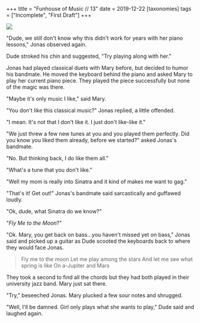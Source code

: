 +++
title = "Funhouse of Music // 13"
date = 2019-12-22
[taxonomies]
tags = ["Incomplete", "First Draft"]
+++

![](/funhouse/sinatra.jpg)

"Dude, we still don't know why this didn't work for years with her piano lessons," Jonas observed again.

Dude stroked his chin and suggested, "Try playing along with her."

Jonas had played classical duets with Mary before, but decided to humor his bandmate. He moved the keyboard behind the piano and asked Mary to play her current piano piece. They played the piece successfully but none of the magic was there.

"Maybe it's only music I like," said Mary.

"You don't like this classical music?" Jonas replied, a little offended.

"I mean. It's not that I don't like it. I just don't like-like it."

"We just threw a few new tunes at you and you played them perfectly. Did you know you liked them already, before we started?" asked Jonas's bandmate.

"No. But thinking back, I do like them all."

"What's a tune that you don't like."

"Well my mom is really into Sinatra and it kind of makes me want to gag."

"That's it! Get out!" Jonas's bandmate said sarcastically and guffawed loudly.

"Ok, dude, what Sinatra do we know?"

"_Fly Me to the Moon_?"

"Ok. Mary, you get back on bass...you haven't missed yet on bass," Jonas said and picked up a guitar as Dude scooted the keyboards back to where they would face Jonas.

>Fly me to the moon
>Let me play among the stars
>And let me see what spring is like
>On a-Jupiter and Mars

They took a second to find all the chords but they had both played in their university jazz band. Mary just sat there.

"Try," beseeched Jonas. Mary plucked a few sour notes and shrugged. 

"Well, I'll be damned. Girl only plays what she wants to play," Dude said and laughed again.